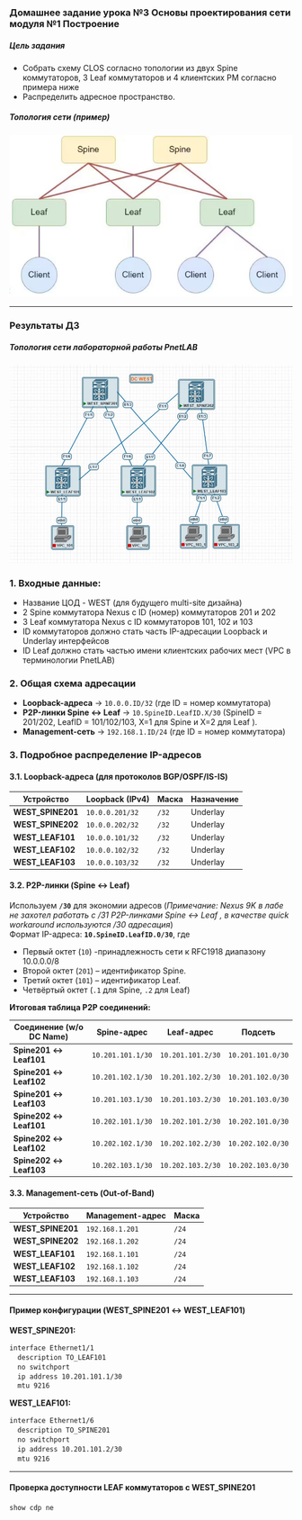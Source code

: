 ### Домашнее задание урока №3  Основы проектирования сети  модуля №1 Построение

##### Цель задания
- Собрать схему CLOS согласно топологии из двух Spine коммутаторов, 3 Leaf коммутаторов и 4 клиентских РМ согласно примера ниже
- Распределить адресное пространство.

##### Топология сети (пример)

 [<img src="CLOS_topology_example.JPG">](https://github.com/R0gerWilco/OTUS_DC/blob/main/Homework/Module1/Lesson03/CLOS_topology_example.JPG)

---

### Результаты ДЗ

##### Топология сети лабораторной работы PnetLAB

 [<img src="WEST_DC_topology.JPG">](https://github.com/R0gerWilco/OTUS_DC/blob/main/Homework/Module1/Lesson03/WEST_DC_topology.JPG)



### **1. Входные данные**:
- Название ЦОД - WEST (для будущего multi-site дизайна)
- 2 Spine коммутатора Nexus  с ID (номер) коммутаторов 201 и 202
- 3 Leaf коммутатора Nexus  с ID коммутаторов 101, 102 и 103
- ID коммутаторов должно стать часть IP-адресации Loopback и Underlay интерфейсов
- ID Leaf должно стать частью имени клиентских рабочих мест (VPC в терминологии PnetLAB)



### **2. Общая схема адресации**
- **Loopback-адреса** → `10.0.0.ID/32` (где ID = номер коммутатора) 
- **P2P-линки Spine ↔ Leaf** → `10.SpineID.LeafID.X/30` (SpineID = 201/202, LeafID = 101/102/103, X=1 для Spine и X=2 для Leaf ).  
- **Management-сеть** → `192.168.1.ID/24`  (где ID = номер коммутатора)  



### **3. Подробное раcпределение IP-адресов**
#### **3.1. Loopback-адреса (для протоколов BGP/OSPF/IS-IS)**
| Устройство        | Loopback (IPv4)  | Маска  | Назначение |  
|-------------------|------------------|--------|------------|
| **WEST_SPINE201** | `10.0.0.201/32`  | `/32`  | Underlay   |
| **WEST_SPINE202** | `10.0.0.202/32`  | `/32`  | Underlay   |
| **WEST_LEAF101**  | `10.0.0.101/32`  | `/32`  | Underlay   |
| **WEST_LEAF102**  | `10.0.0.102/32`  | `/32`  | Underlay   |
| **WEST_LEAF103**  | `10.0.0.103/32`  | `/32`  | Underlay   |

#### **3.2. P2P-линки (Spine ↔ Leaf)**
Используем **`/30`**  для экономии адресов (_Примечание: Nexus 9K в лабе не захотел работать с /31 P2P-линками Spine ↔ Leaf , в качестве  quick workaround используются /30 адресация_)   
Формат IP-адреса: **`10.SpineID.LeafID.0/30`**, где
   - Первый октет (`10`)  -принадлежность сети к RFC1918 диапазону 10.0.0.0/8
   - Второй октет (`201`) – идентификатор Spine.  
   - Третий октет (`101`) – идентификатор Leaf.  
   - Четвёртый октет (`.1` для Spine, `.2` для Leaf)

**Итоговая таблица P2P соединений:**

| Соединение (w/o DC Name)| Spine-адрес       | Leaf-адрес        | Подсеть            |
|-------------------------|-------------------|-------------------|--------------------|
| **Spine201 ↔ Leaf101**  | `10.201.101.1/30` | `10.201.101.2/30` | `10.201.101.0/30`  |
| **Spine201 ↔ Leaf102**  | `10.201.102.1/30` | `10.201.102.2/30` | `10.201.102.0/30`  |
| **Spine201 ↔ Leaf103**  | `10.201.103.1/30` | `10.201.103.2/30` | `10.201.103.0/30`  |
| **Spine202 ↔ Leaf101**  | `10.202.101.1/30` | `10.202.101.2/30` | `10.202.101.0/30`  |
| **Spine202 ↔ Leaf102**  | `10.202.102.1/30` | `10.202.102.2/30` | `10.202.102.0/30`  |
| **Spine202 ↔ Leaf103**  | `10.202.103.1/30` | `10.202.103.2/30` | `10.202.103.0/30`  |


#### **3.3. Management-сеть (Out-of-Band)**
| Устройство        | Management-адрес | Маска  |
|-------------------|------------------|--------|
| **WEST_SPINE201** | `192.168.1.201`  | `/24`  |
| **WEST_SPINE202** | `192.168.1.202`  | `/24`  |
| **WEST_LEAF101**  | `192.168.1.101`  | `/24`  |
| **WEST_LEAF102**  | `192.168.1.102`  | `/24`  |
| **WEST_LEAF103**  | `192.168.1.103`  | `/24`  |

---
#### **Пример конфигурации (WEST_SPINE201 ↔ WEST_LEAF101)**
**WEST_SPINE201:**
```bash
interface Ethernet1/1
  description TO_LEAF101
  no switchport
  ip address 10.201.101.1/30
  mtu 9216
```

**WEST_LEAF101:**
```bash
interface Ethernet1/6
  description TO_SPINE201
  no switchport
  ip address 10.201.101.2/30
  mtu 9216
```

---

#### **Проверка доступности LEAF коммутаторов с WEST_SPINE201**
```bash
show cdp ne

```


